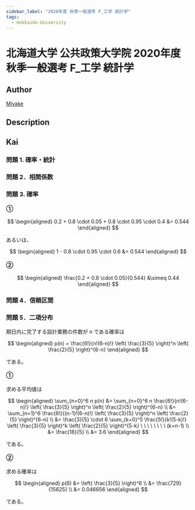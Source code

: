 ```yaml
---
sidebar_label: "2020年度 秋季一般選考 F_工学 統計学"
tags:
  - Hokkaido-University
---
```

# 北海道大学 公共政策大学院 2020年度 秋季一般選考 F_工学 統計学

## **Author**
[Miyake](https://miyake.github.io/exams/index.html)

## **Description**

## **Kai**
### 問題 1. 確率・統計

### 問題 2．相関係数

### 問題 3. 確率
#### ①

$$
  \begin{aligned}
  0.2 + 0.8 \cdot 0.05 + 0.8 \cdot 0.95 \cdot 0.4
  &= 0.544
  \end{aligned}
$$

あるいは、

$$
  \begin{aligned}
  1 - 0.8 \cdot 0.95 \cdot 0.6
  &= 0.544
  \end{aligned}
$$

#### ②

$$
  \begin{aligned}
  \frac{0.2 + 0.8 \cdot 0.05}{0.544}
  &\simeq 0.44
  \end{aligned}
$$

### 問題 4．信頼区間

### 問題 5．二項分布
期日内に完了する設計業務の件数が $n$ である確率は

$$
  \begin{aligned}
  p(n) =
  \frac{6!}{n!(6-n)!}
  \left( \frac{3}{5} \right)^n \left( \frac{2}{5} \right)^{6-n}
  \end{aligned}
$$

である。

#### ①
求める平均値は

$$
  \begin{aligned}
  \sum_{n=0}^6 n p(n)
  &= 
  \sum_{n=0}^6 n \frac{6!}{n!(6-n)!}
  \left( \frac{3}{5} \right)^n \left( \frac{2}{5} \right)^{6-n}
  \\
  &= 
  \sum_{n=1}^6 \frac{6!}{(n-1)!(6-n)!}
  \left( \frac{3}{5} \right)^n \left( \frac{2}{5} \right)^{6-n}
  \\
  &= \frac{3}{5} \cdot 6
  \sum_{k=0}^5 \frac{5!}{k!(5-k)!}
  \left( \frac{3}{5} \right)^k \left( \frac{2}{5} \right)^{5-k}
  \ \ \ \ \ \ \ \ (k=n-1)
  \\
  &= \frac{18}{5}
  \\
  &= 3.6
  \end{aligned}
$$

である。

#### ②
求める確率は

$$
\begin{aligned}
p(6)
&= \left( \frac{3}{5} \right)^6
\\
&= \frac{729}{15625}
\\
&= 0.046656
\end{aligned}
$$

である。